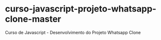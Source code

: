 # curso-javascript-projeto-whatsapp-clone-master
Curso de Javascript - Desenvolvimento do Projeto Whatsapp Clone

